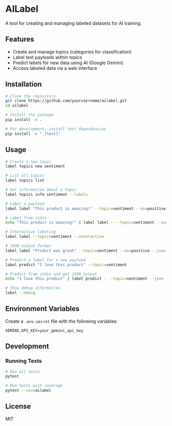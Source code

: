 # AILabel

A tool for creating and managing labeled datasets for AI training.

## Features

- Create and manage topics (categories for classification)
- Label text payloads within topics
- Predict labels for new data using AI (Google Gemini)
- Access labeled data via a web interface

## Installation

```bash
# Clone the repository
git clone https://github.com/yourusername/ailabel.git
cd ailabel

# Install the package
pip install -e .

# For development, install test dependencies
pip install -e ".[test]"
```

## Usage

```bash
# Create a new topic
label topics new sentiment

# List all topics
label topics list

# Get information about a topic
label topics info sentiment --labels

# Label a payload
label label "This product is amazing!" --topic=sentiment --as=positive

# Label from stdin
echo "This product is amazing!" | label label - --topic=sentiment --as=positive

# Interactive labeling
label label --topic=sentiment --interactive

# JSON output format
label label "Product was great" --topic=sentiment --as=positive --json

# Predict a label for a new payload
label predict "I love this product" --topic=sentiment

# Predict from stdin and get JSON output
echo "I love this product" | label predict - --topic=sentiment --json

# Show debug information
label --debug
```

## Environment Variables

Create a `.env.secret` file with the following variables:

```
GEMINI_API_KEY=your_gemini_api_key
```

## Development

### Running Tests

```bash
# Run all tests
pytest

# Run tests with coverage
pytest --cov=ailabel
```

## License

MIT 